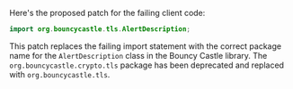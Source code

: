 Here's the proposed patch for the failing client code:

```java
import org.bouncycastle.tls.AlertDescription;
```

This patch replaces the failing import statement with the correct package name for the `AlertDescription` class in the Bouncy Castle library. The `org.bouncycastle.crypto.tls` package has been deprecated and replaced with `org.bouncycastle.tls`.